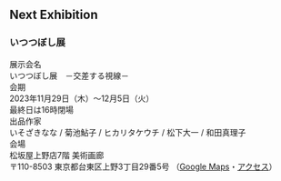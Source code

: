## Next Exhibition

<h3 class="mt-5">いつつぼし展</h3>

<div class="container mb-5">
  <div class="row border-bottom">
    <div class="col-md-2 col-sm-3 posteventheader">
      展示会名
    </div>
    <div class="col posteventdetail">
      いつつぼし展　－交差する視線－
    </div>
  </div>

  <div class="row border-bottom">
    <div class="col-md-2 col-sm-3 posteventheader">
      会期
    </div>
    <div class="col posteventdetail">
      2023年11月29日（木）～12月5日（火）<br>
      最終日は16時閉場
    </div>
  </div>

  <div class="row border-bottom">
    <div class="col-md-2 col-sm-3 posteventheader">
      出品作家
    </div>
    <div class="col posteventdetail">
      いそざきなな / 菊池鮎子 / ヒカリタケウチ / 松下大一 / 和田真理子
    </div>
  </div>

  <div class="row border-bottom">
    <div class="col-md-2 col-sm-3 posteventheader">
      会場
    </div>
    <div class="col posteventdetail">
      松坂屋上野店7階 美術画廊<br>
      〒110-8503 東京都台東区上野3丁目29番5号
      （<a href="https://maps.app.goo.gl/MZDvFZSPzT9XDBiN7" target="_blank">Google Maps</a>・<a href="https://www.matsuzakaya.co.jp/ueno/access.html" target="_blank">アクセス</a>）
    </div>
  </div>
</div>
